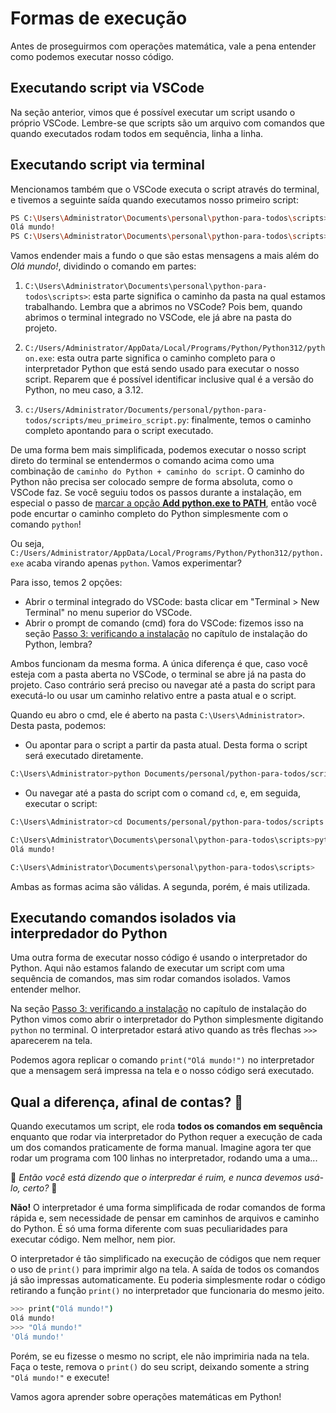 # Formas de execução



Antes de proseguirmos com operações matemática, vale a pena entender como podemos executar nosso código.

## Executando script via VSCode

Na seção anterior, vimos que é possível executar um script usando o próprio VSCode. Lembre-se que scripts são um arquivo com comandos que quando executados rodam todos em sequência, linha a linha.

## Executando script via terminal

Mencionamos também que o VSCode executa o script através do terminal, e tivemos a seguinte saída quando executamos nosso primeiro script:

```bash
PS C:\Users\Administrator\Documents\personal\python-para-todos\scripts> & C:/Users/Administrator/AppData/Local/Programs/Python/Python312/python.exe c:/Users/Administrator/Documents/personal/python-para-todos/scripts/meu_primeiro_script.py
Olá mundo!
PS C:\Users\Administrator\Documents\personal\python-para-todos\scripts>
```

Vamos endender mais a fundo o que são estas mensagens a mais além do *Olá mundo!*, dividindo o comando em partes:

1. `C:\Users\Administrator\Documents\personal\python-para-todos\scripts>`: esta parte significa o caminho da pasta na qual estamos trabalhando. Lembra que a abrimos no VSCode? Pois bem, quando abrimos o terminal integrado no VSCode, ele já abre na pasta do projeto.

2. `C:/Users/Administrator/AppData/Local/Programs/Python/Python312/python.exe`: esta outra parte significa o caminho completo para o interpretador Python que está sendo usado para executar o nosso script. Reparem que é possível identificar inclusive qual é a versão do Python, no meu caso, a 3.12.

3. `c:/Users/Administrator/Documents/personal/python-para-todos/scripts/meu_primeiro_script.py`: finalmente, temos o caminho completo apontando para o script executado.

De uma forma bem mais simplificada, podemos executar o nosso script direto do terminal se entendermos o comando acima como uma combinação de `caminho do Python + caminho do script`. O caminho do Python não precisa ser colocado sempre de forma absoluta, como o VSCode faz. Se você seguiu todos os passos durante a instalação, em especial o passo de [marcar a opção **Add python.exe to PATH**](execute-installer), então você pode encurtar o caminho completo do Python simplesmente com o comando `python`!

Ou seja, `C:/Users/Administrator/AppData/Local/Programs/Python/Python312/python.exe` acaba virando apenas `python`. Vamos experimentar?

Para isso, temos 2 opções:

- Abrir o terminal integrado do VSCode: basta clicar em "Terminal > New Terminal" no menu superior do VSCode.
- Abrir o prompt de comando (cmd) fora do VSCode: fizemos isso na seção [Passo 3: verificando a instalação](checking-instalation) no capítulo de instalação do Python, lembra?

Ambos funcionam da mesma forma. A única diferença é que, caso você esteja com a pasta aberta no VSCode, o terminal se abre já na pasta do projeto. Caso contrário será preciso ou navegar até a pasta do script para executá-lo ou usar um caminho relativo entre a pasta atual e o script.

Quando eu abro o cmd, ele é aberto na pasta `C:\Users\Administrator>`. Desta pasta, podemos:
- Ou apontar para o script a partir da pasta atual. Desta forma o script será executado diretamente.
```bash
C:\Users\Administrator>python Documents/personal/python-para-todos/scripts/meu_primeiro_script.py`
```

- Ou navegar até a pasta do script com o comand `cd`, e, em seguida, executar o script:
```bash
C:\Users\Administrator>cd Documents/personal/python-para-todos/scripts

C:\Users\Administrator\Documents\personal\python-para-todos\scripts>python meu_primeiro_script.py
Olá mundo!

C:\Users\Administrator\Documents\personal\python-para-todos\scripts>
```

Ambas as formas acima são válidas. A segunda, porém, é mais utilizada.

## Executando comandos isolados via interpredador do Python

Uma outra forma de executar nosso código é usando o interpretador do Python. Aqui não estamos falando de executar um script com uma sequência de comandos, mas sim rodar comandos isolados. Vamos entender melhor.

Na seção [Passo 3: verificando a instalação](checking-instalation) no capítulo de instalação do Python vimos como abrir o interpretador do Python simplesmente digitando `python` no terminal. O interpretador estará ativo quando as três flechas `>>>` aparecerem na tela.

Podemos agora replicar o comando `print("Olá mundo!")` no interpretador que a mensagem será impressa na tela e o nosso código será executado.

## Qual a diferença, afinal de contas? 🤔

Quando executamos um script, ele roda **todos os comandos em sequência** enquanto que rodar via interpretador do Python requer a execução de cada um dos comandos praticamente de forma manual. Imagine agora ter que rodar um programa com 100 linhas no interpretador, rodando uma a uma...

💬 *Então você está dizendo que o interpredar é ruim, e nunca devemos usá-lo, certo?* 💬

**Não!** O interpretador é uma forma simplificada de rodar comandos de forma rápida e, sem necessidade de pensar em caminhos de arquivos e caminho do Python. É só uma forma diferente com suas peculiaridades para executar código. Nem melhor, nem pior.

O interpretador é tão simplificado na execução de códigos que nem requer o uso de `print()` para imprimir algo na tela. A saída de todos os comandos já são impressas automaticamente. Eu poderia simplesmente rodar o código retirando a função `print()` no interpretador que funcionaria do mesmo jeito.

```bash
>>> print("Olá mundo!")
Olá mundo!
>>> "Olá mundo!"
'Olá mundo!'
```

Porém, se eu fizesse o mesmo no script, ele não imprimiria nada na tela. Faça o teste, remova o `print()` do seu script, deixando somente a string `"Olá mundo!"` e execute!

Vamos agora aprender sobre operações matemáticas em Python!

